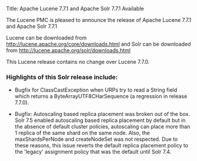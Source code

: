 Title: Apache Lucene 7.7.1 and Apache Solr 7.7.1 Available

The Lucene PMC is pleased to announce the release of Apache Lucene 7.7.1 and Apache Solr 7.7.1

Lucene can be downloaded from <http://lucene.apache.org/core/downloads.html>
and Solr can be downloaded from <http://lucene.apache.org/solr/downloads.html>

This Lucene release contains no change over Lucene 7.7.0.

### Highlights of this Solr release include:

 * Bugfix for ClassCastException when URPs try to read a String field which returns a ByteArrayUTF8CHarSequence (a
   regression in release 7.7.0).

 * Bugfix: Autoscaling based replica placement was broken out of the box. Solr 7.5 enabled autoscaling based replica
   placement by default but in the absence of default cluster policies, autoscaling can place more than 1 replica of the
   same shard on the same node. Also, the maxShardsPerNode and createNodeSet was not respected. Due to these reasons,
   this issue reverts the default replica placement policy to the 'legacy' assignment policy that was the default until
   Solr 7.4.


